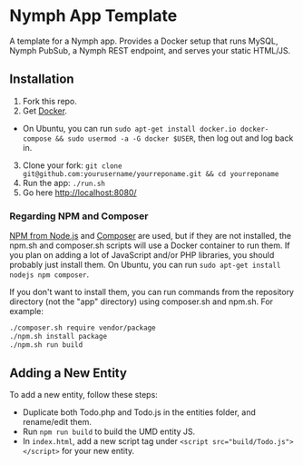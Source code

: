 # Nymph App Template

A template for a Nymph app. Provides a Docker setup that runs MySQL, Nymph PubSub, a Nymph REST endpoint, and serves your static HTML/JS.

## Installation

1. Fork this repo.
2. Get [Docker](https://www.docker.com/community-edition).
  * On Ubuntu, you can run `sudo apt-get install docker.io docker-compose && sudo usermod -a -G docker $USER`, then log out and log back in.
3. Clone your fork: `git clone git@github.com:yourusername/yourreponame.git && cd yourreponame`
4. Run the app: `./run.sh`
5. Go here [http://localhost:8080/](http://localhost:8080/)

### Regarding NPM and Composer

[NPM from Node.js](https://nodejs.org/en/download/current/) and [Composer](https://getcomposer.org/download/) are used, but if they are not installed, the npm.sh and composer.sh scripts will use a Docker container to run them. If you plan on adding a lot of JavaScript and/or PHP libraries, you should probably just install them. On Ubuntu, you can run `sudo apt-get install nodejs npm composer`.

If you don't want to install them, you can run commands from the repository directory (not the "app" directory) using composer.sh and npm.sh. For example:

```sh
./composer.sh require vendor/package
./npm.sh install package
./npm.sh run build
```

## Adding a New Entity

To add a new entity, follow these steps:

* Duplicate both Todo.php and Todo.js in the entities folder, and rename/edit them.
* Run `npm run build` to build the UMD entity JS.
* In `index.html`, add a new script tag under `<script src="build/Todo.js"></script>` for your new entity.
